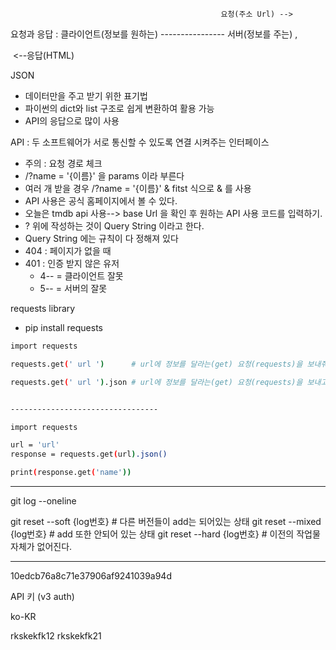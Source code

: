  												   요청(주소 Url) -->

요청과 응답 : 클라이언트(정보를 원하는) ---------------- 서버(정보를 주는) , 

​													<--응답(HTML)



JSON

- 데이터만을 주고 받기 위한 표기법
- 파이썬의 dict와 list 구조로 쉽게 변환하여 활용 가능
- API의 응답으로 많이 사용



API : 두 소프트웨어가 서로 통신할 수 있도록 연결 시켜주는 인터페이스

- 주의 : 요청 경로 체크 
- /?name = '{이름}' 을 params 이라 부른다
- 여러 개 받을 경우 /?name = '{이름}' & fitst 식으로 & 를 사용  
- API 사용은 공식 홈페이지에서 볼 수 있다.
- 오늘은 tmdb api 사용--> base Url 을 확인 후 원하는 API 사용 코드를 입력하기.
- ? 위에 작성하는 것이 Query String 이라고 한다.
- Query String 에는 규칙이 다 정해져 있다
- 404 : 페이지가 없을 때
- 401 : 인증 받지 않은 유저
  - 4-- = 클라이언트 잘못
  - 5-- = 서버의 잘못

requests library

- pip install requests 



```bash 
import requests

requests.get(' url ')      # url에 정보를 달라는(get) 요청(requests)을 보내줘

requests.get(' url ').json # url에 정보를 달라는(get) 요청(requests)을 보내고 정보(json)만 보여줘


---------------------------------

import requests

url = 'url'
response = requests.get(url).json()

print(response.get('name'))
```





---

git log --oneline

git reset --soft {log번호}  # 다른 버전들이 add는 되어있는 상태 
git reset --mixed {log번호} # add 또한 안되어 있는 상태
git reset --hard {log번호} # 이전의 작업물 자체가 없어진다.

---

10edcb76a8c71e37906af9241039a94d

API 키 (v3 auth)

ko-KR

rkskekfk12
rkskekfk21